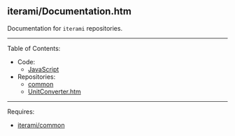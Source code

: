 iterami/Documentation.htm
-------------------------

Documentation for `iterami` repositories.

---

Table of Contents:
* Code:
  * [JavaScript](https://github.com/iterami/Documentation.htm/blob/gh-pages/code/javascript.js)
* Repositories:
  * [common](https://github.com/iterami/Documentation.htm/blob/gh-pages/repositories/common.md)
  * [UnitConverter.htm](https://github.com/iterami/Documentation.htm/blob/gh-pages/repositories/UnitConverter.htm)

---

Requires:
* [iterami/common](https://github.com/iterami/common)
